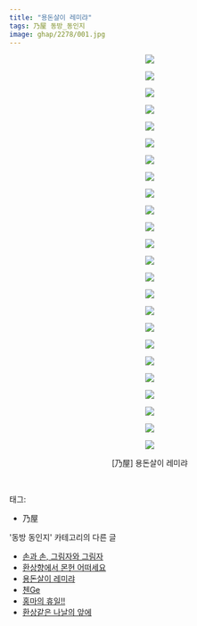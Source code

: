 ```yaml
---
title: "용돈살이 레미랴"
tags: 乃屋 동방_동인지
image: ghap/2278/001.jpg
---
```

<div class="article">
<p style="text-align: center; clear: none; float: none;"><img src="{{ site.nasurl }}/ghap/2278/001.jpg"/></p>
<p style="text-align: center; clear: none; float: none;"><img src="{{ site.nasurl }}/ghap/2278/002.jpg"/></p>
<p style="text-align: center; clear: none; float: none;"><img src="{{ site.nasurl }}/ghap/2278/003.jpg"/></p>
<p style="text-align: center; clear: none; float: none;"><img src="{{ site.nasurl }}/ghap/2278/004.jpg"/></p>
<p style="text-align: center; clear: none; float: none;"><img src="{{ site.nasurl }}/ghap/2278/005.jpg"/></p>
<p style="text-align: center; clear: none; float: none;"><img src="{{ site.nasurl }}/ghap/2278/006.jpg"/></p>
<p style="text-align: center; clear: none; float: none;"><img src="{{ site.nasurl }}/ghap/2278/007.jpg"/></p>
<p style="text-align: center; clear: none; float: none;"><img src="{{ site.nasurl }}/ghap/2278/008.jpg"/></p>
<p style="text-align: center; clear: none; float: none;"><img src="{{ site.nasurl }}/ghap/2278/009.jpg"/></p>
<p style="text-align: center; clear: none; float: none;"><img src="{{ site.nasurl }}/ghap/2278/010.jpg"/></p>
<p style="text-align: center; clear: none; float: none;"><img src="{{ site.nasurl }}/ghap/2278/011.jpg"/></p>
<p style="text-align: center; clear: none; float: none;"><img src="{{ site.nasurl }}/ghap/2278/012.jpg"/></p>
<p style="text-align: center; clear: none; float: none;"><img src="{{ site.nasurl }}/ghap/2278/013.jpg"/></p>
<p style="text-align: center; clear: none; float: none;"><img src="{{ site.nasurl }}/ghap/2278/014.jpg"/></p>
<p style="text-align: center; clear: none; float: none;"><img src="{{ site.nasurl }}/ghap/2278/015.jpg"/></p>
<p style="text-align: center; clear: none; float: none;"><img src="{{ site.nasurl }}/ghap/2278/016.jpg"/></p>
<p style="text-align: center; clear: none; float: none;"><img src="{{ site.nasurl }}/ghap/2278/017.jpg"/></p>
<p style="text-align: center; clear: none; float: none;"><img src="{{ site.nasurl }}/ghap/2278/018.jpg"/></p>
<p style="text-align: center; clear: none; float: none;"><img src="{{ site.nasurl }}/ghap/2278/019.jpg"/></p>
<p style="text-align: center; clear: none; float: none;"><img src="{{ site.nasurl }}/ghap/2278/020.jpg"/></p>
<p style="text-align: center; clear: none; float: none;"><img src="{{ site.nasurl }}/ghap/2278/021.jpg"/></p>
<p style="text-align: center; clear: none; float: none;"><img src="{{ site.nasurl }}/ghap/2278/022.jpg"/></p>
<p style="text-align: center; clear: none; float: none;"><img src="{{ site.nasurl }}/ghap/2278/023.jpg"/></p>
<p style="text-align: center; clear: none; float: none;"><img src="{{ site.nasurl }}/ghap/2278/024.jpg"/></p>
<p style="text-align: center; clear: none; float: none;">[乃屋] 용돈살이 레미랴</p>
<p><br/></p>
</div><div class="tagTrail">
<p>태그: </p>
<ul>
<li>乃屋</li>
</ul>
</div><div class="another">
<p>'동방 동인지' 카테고리의 다른 글</p>
<ul>
<li><a href="/2016-09-22-ghap_2282">손과 손, 그림자와 그림자</a></li>
<li><a href="/2016-09-22-ghap_2279">환상향에서 몬헌 어떠세요</a></li>
<li><a href="/2016-09-22-ghap_2278">용돈살이 레미랴</a></li>
<li><a href="/2016-09-22-ghap_2277">첸Ge</a></li>
<li><a href="/2016-09-22-ghap_2276">홍마의 휴일!!</a></li>
<li><a href="/2016-09-22-ghap_2274">환상같은 나날의 앞에</a></li>
</ul>
</div><div class="cb_module cb_fluid">
<div class="cb_wrt cb_profile">
</div><!-- commentList close -->
</div>